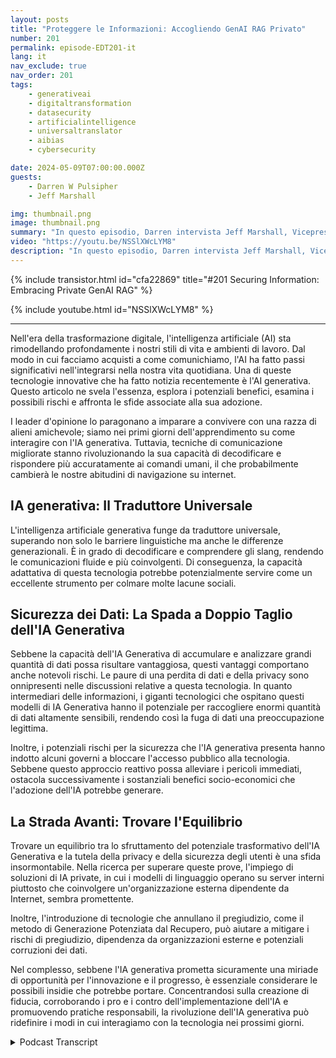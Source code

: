 ```yaml
---
layout: posts
title: "Proteggere le Informazioni: Accogliendo GenAI RAG Privato"
number: 201
permalink: episode-EDT201-it
lang: it
nav_exclude: true
nav_order: 201
tags:
    - generativeai
    - digitaltransformation
    - datasecurity
    - artificialintelligence
    - universaltranslator
    - aibias
    - cybersecurity

date: 2024-05-09T07:00:00.000Z
guests:
    - Darren W Pulsipher
    - Jeff Marshall

img: thumbnail.png
image: thumbnail.png
summary: "In questo episodio, Darren intervista Jeff Marshall, Vicepresidente Senior del Federal e DOD presso FedData. Esplorano GenAI, approfondendo i suoi potenziali benefici, i rischi per la sicurezza e la ricerca di un equilibrio tra innovazione e privacy. Scopri come questa tecnologia funge da traduttore universale, le sue sfide in materia di sicurezza dei dati e la strada a venire per le organizzazioni che cercano di proteggere i loro dati."
video: "https://youtu.be/NSSlXWcLYM8"
description: "In questo episodio, Darren intervista Jeff Marshall, Vicepresidente Senior del Federal e DOD presso FedData. Esplorano GenAI, approfondendo i suoi potenziali benefici, i rischi per la sicurezza e la ricerca di un equilibrio tra innovazione e privacy. Scopri come questa tecnologia funge da traduttore universale, le sue sfide in materia di sicurezza dei dati e la strada a venire per le organizzazioni che cercano di proteggere i loro dati."
---
```


<div>
{% include transistor.html id="cfa22869" title="#201 Securing Information: Embracing Private GenAI RAG" %}

{% include youtube.html id="NSSlXWcLYM8" %}
</div>

---

Nell'era della trasformazione digitale, l'intelligenza artificiale (AI) sta rimodellando profondamente i nostri stili di vita e ambienti di lavoro. Dal modo in cui facciamo acquisti a come comunichiamo, l'AI ha fatto passi significativi nell'integrarsi nella nostra vita quotidiana. Una di queste tecnologie innovative che ha fatto notizia recentemente è l'AI generativa. Questo articolo ne svela l'essenza, esplora i potenziali benefici, esamina i possibili rischi e affronta le sfide associate alla sua adozione.

I leader d'opinione lo paragonano a imparare a convivere con una razza di alieni amichevole; siamo nei primi giorni dell'apprendimento su come interagire con l'IA generativa. Tuttavia, tecniche di comunicazione migliorate stanno rivoluzionando la sua capacità di decodificare e rispondere più accuratamente ai comandi umani, il che probabilmente cambierà le nostre abitudini di navigazione su internet.

## IA generativa: Il Traduttore Universale

L'intelligenza artificiale generativa funge da traduttore universale, superando non solo le barriere linguistiche ma anche le differenze generazionali. È in grado di decodificare e comprendere gli slang, rendendo le comunicazioni fluide e più coinvolgenti. Di conseguenza, la capacità adattativa di questa tecnologia potrebbe potenzialmente servire come un eccellente strumento per colmare molte lacune sociali.

## Sicurezza dei Dati: La Spada a Doppio Taglio dell'IA Generativa

Sebbene la capacità dell'IA Generativa di accumulare e analizzare grandi quantità di dati possa risultare vantaggiosa, questi vantaggi comportano anche notevoli rischi. Le paure di una perdita di dati e della privacy sono onnipresenti nelle discussioni relative a questa tecnologia. In quanto intermediari delle informazioni, i giganti tecnologici che ospitano questi modelli di IA Generativa hanno il potenziale per raccogliere enormi quantità di dati altamente sensibili, rendendo così la fuga di dati una preoccupazione legittima.

Inoltre, i potenziali rischi per la sicurezza che l'IA generativa presenta hanno indotto alcuni governi a bloccare l'accesso pubblico alla tecnologia. Sebbene questo approccio reattivo possa alleviare i pericoli immediati, ostacola successivamente i sostanziali benefici socio-economici che l'adozione dell'IA potrebbe generare.

## La Strada Avanti: Trovare l'Equilibrio

Trovare un equilibrio tra lo sfruttamento del potenziale trasformativo dell'IA Generativa e la tutela della privacy e della sicurezza degli utenti è una sfida insormontabile. Nella ricerca per superare queste prove, l'impiego di soluzioni di IA private, in cui i modelli di linguaggio operano su server interni piuttosto che coinvolgere un'organizzazione esterna dipendente da Internet, sembra promettente.

Inoltre, l'introduzione di tecnologie che annullano il pregiudizio, come il metodo di Generazione Potenziata dal Recupero, può aiutare a mitigare i rischi di pregiudizio, dipendenza da organizzazioni esterne e potenziali corruzioni dei dati.

Nel complesso, sebbene l'IA generativa prometta sicuramente una miriade di opportunità per l'innovazione e il progresso, è essenziale considerare le possibili insidie che potrebbe portare. Concentrandosi sulla creazione di fiducia, corroborando i pro e i contro dell'implementazione dell'IA e promuovendo pratiche responsabili, la rivoluzione dell'IA generativa può ridefinire i modi in cui interagiamo con la tecnologia nei prossimi giorni.



<details>
<summary> Podcast Transcript </summary>

<p></p>

</details>
